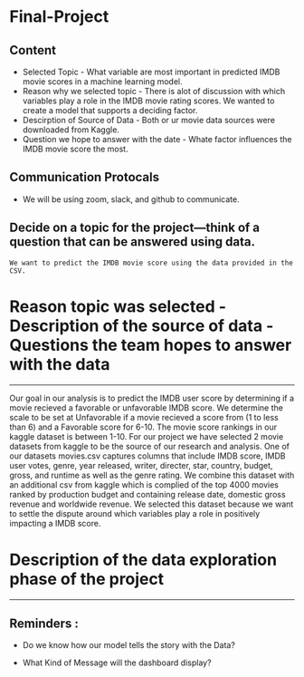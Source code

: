 # Final-Project

## Content

* Selected Topic - What variable are most important in predicted IMDB movie scores in a machine learning model.
* Reason why we selected topic - There is alot of discussion with which variables play a role in the IMDB movie rating scores. We wanted to create a model that supports a deciding factor.
* Descirption of Source of Data - Both or ur movie data sources were downloaded from Kaggle.
* Question we hope to answer with the date - Whate factor influences the IMDB movie score the most.

## Communication Protocals
* We will be using zoom, slack, and github to communicate.



## Decide on a topic for the project—think of a question that can be answered using data.
       
    We want to predict the IMDB movie score using the data provided in the CSV.
    

# Reason topic was selected - Description of the source of data - Questions the team hopes to answer with the data
_____________________________________________________
Our goal in our analysis is to predict the IMDB user score by determining if a movie recieved a favorable or unfavorable IMDB score. We determine the scale to be set at Unfavorable if a movie recieved a score from (1 to less than 6) and a Favorable score for 6-10. The movie score rankings in our kaggle dataset is between 1-10. For our project we have selected 2 movie datasets from kaggle to be the source of our research and analysis. One of our datasets movies.csv captures columns that include IMDB score, IMDB user votes, genre, year released, writer, directer, star, country, budget, gross, and runtime as well as the genre rating. We combine this dataset with an additional csv from kaggle which is complied of the top 4000 movies ranked by production budget and containing release date, domestic gross revenue and worldwide revenue. We selected this dataset because we want  to settle the dispute around which variables play a role in positively impacting a IMDB score. 

# Description of the data exploration phase of the project
_________________________________________________________
 
##  Reminders : 
 * Do we know how our model tells the story with the Data?
 
 * What Kind of Message will the dashboard display?
